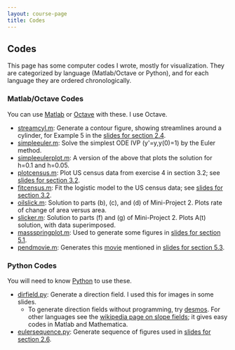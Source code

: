 ```yaml
---
layout: course-page
title: Codes
---
```


## Codes

This page has some computer codes I wrote, mostly for visualization.  They are categorized by language (Matlab/Octave or Python), and for each language they are ordered chronologically.

### Matlab/Octave Codes

You can use [Matlab](https://www.mathworks.com/products/matlab.html) or [Octave](https://www.gnu.org/software/octave/) with these.  I use Octave.

* [streamcyl.m](assets/codes/streamcyl.m): Generate a contour figure, showing streamlines around a cylinder, for Example 5 in the [slides for section 2.4](assets/slides/2-4.pdf).
* [simpleeuler.m](assets/codes/simpleeuler.m): Solve the simplest ODE IVP (y'=y,y(0)=1) by the Euler method.
* [simpleeulerplot.m](assets/codes/simpleeulerplot.m): A version of the above that plots the solution for h=0.1 and h=0.05.
* [plotcensus.m](assets/codes/plotcensus.m): Plot US census data from exercise 4 in section 3.2; see [slides for section 3.2](assets/slides/3-2.pdf).
* [fitcensus.m](assets/codes/fitcensus.m): Fit the logistic model to the US census data; see [slides for section 3.2](assets/slides/3-2.pdf).
* [oilslick.m](assets/codes/oilslick.m): Solution to parts (b), (c), and (d) of Mini-Project 2.  Plots rate of change of area versus area.
* [slicker.m](assets/codes/slicker.m): Solution to parts (f) and (g) of Mini-Project 2.  Plots A(t) solution, with data superimposed.
* [massspringplot.m](assets/codes/massspringplot.m): Used to generate some figures in [slides for section 5.1](assets/slides/5-1.pdf).
* [pendmovie.m](assets/codes/pendmovie.m): Generates this [movie](assets/codes/pendmovie.gif) mentioned in [slides for section 5.3](assets/slides/5-3.pdf).

### Python Codes

You will need to know [Python](https://www.python.org/) to use these.

* [dirfield.py](assets/codes/dirfield.py): Generate a direction field.  I used this for images in some slides.
    * To generate direction fields without programming, try [desmos](https://www.desmos.com/).  For other languages see the [wikipedia page on slope fields](https://en.wikipedia.org/wiki/Slope_field); it gives easy codes in Matlab and Mathematica.
* [eulersequence.py](assets/codes/eulersequence.py): Generate sequence of figures used in [slides for section 2.6](assets/slides/2-6.pdf).

